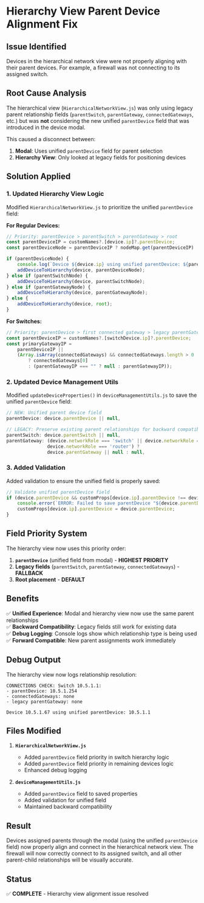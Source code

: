 # Hierarchy View Parent Device Alignment Fix

## Issue Identified
Devices in the hierarchical network view were not properly aligning with their parent devices. For example, a firewall was not connecting to its assigned switch.

## Root Cause Analysis
The hierarchical view (`HierarchicalNetworkView.js`) was only using legacy parent relationship fields (`parentSwitch`, `parentGateway`, `connectedGateways`, etc.) but was **not** considering the new unified `parentDevice` field that was introduced in the device modal.

This caused a disconnect between:
1. **Modal**: Uses unified `parentDevice` field for parent selection
2. **Hierarchy View**: Only looked at legacy fields for positioning devices

## Solution Applied

### 1. Updated Hierarchy View Logic
Modified `HierarchicalNetworkView.js` to prioritize the unified `parentDevice` field:

**For Regular Devices:**
```javascript
// Priority: parentDevice > parentSwitch > parentGateway > root
const parentDeviceIP = customNames?.[device.ip]?.parentDevice;
const parentDeviceNode = parentDeviceIP ? nodeMap.get(parentDeviceIP) : null;

if (parentDeviceNode) {
    console.log(`Device ${device.ip} using unified parentDevice: ${parentDeviceIP}`);
    addDeviceToHierarchy(device, parentDeviceNode);
} else if (parentSwitchNode) {
    addDeviceToHierarchy(device, parentSwitchNode);
} else if (parentGatewayNode) {
    addDeviceToHierarchy(device, parentGatewayNode);
} else {
    addDeviceToHierarchy(device, root);
}
```

**For Switches:**
```javascript
// Priority: parentDevice > first connected gateway > legacy parentGateway
const parentDeviceIP = customNames?.[switchDevice.ip]?.parentDevice;
const primaryGatewayIP = 
    parentDeviceIP ||
    (Array.isArray(connectedGateways) && connectedGateways.length > 0 
        ? connectedGateways[0]
        : (parentGatewayIP === "" ? null : parentGatewayIP));
```

### 2. Updated Device Management Utils
Modified `updateDeviceProperties()` in `deviceManagementUtils.js` to save the unified `parentDevice` field:

```javascript
// NEW: Unified parent device field
parentDevice: device.parentDevice || null,

// LEGACY: Preserve existing parent relationships for backward compatibility
parentSwitch: device.parentSwitch || null,
parentGateway: (device.networkRole === 'switch' || device.networkRole === 'gateway' || 
               device.networkRole === 'router') ? 
               device.parentGateway || null : null,
```

### 3. Added Validation
Added validation to ensure the unified field is properly saved:

```javascript
// Validate unified parentDevice field
if (device.parentDevice && customProps[device.ip].parentDevice !== device.parentDevice) {
    console.error(`ERROR: Failed to save parentDevice "${device.parentDevice}" for ${device.ip}`);
    customProps[device.ip].parentDevice = device.parentDevice;
}
```

## Field Priority System

The hierarchy view now uses this priority order:

1. **`parentDevice`** (unified field from modal) - **HIGHEST PRIORITY**
2. **Legacy fields** (`parentSwitch`, `parentGateway`, `connectedGateways`) - **FALLBACK**
3. **Root placement** - **DEFAULT**

## Benefits

✅ **Unified Experience**: Modal and hierarchy view now use the same parent relationships  
✅ **Backward Compatibility**: Legacy fields still work for existing data  
✅ **Debug Logging**: Console logs show which relationship type is being used  
✅ **Forward Compatible**: New parent assignments work immediately  

## Debug Output
The hierarchy view now logs relationship resolution:
```
CONNECTIONS CHECK: Switch 10.5.1.1:
- parentDevice: 10.5.1.254
- connectedGateways: none
- legacy parentGateway: none

Device 10.5.1.67 using unified parentDevice: 10.5.1.1
```

## Files Modified

1. **`HierarchicalNetworkView.js`**
   - Added `parentDevice` field priority in switch hierarchy logic
   - Added `parentDevice` field priority in remaining devices logic
   - Enhanced debug logging

2. **`deviceManagementUtils.js`**
   - Added `parentDevice` field to saved properties
   - Added validation for unified field
   - Maintained backward compatibility

## Result
Devices assigned parents through the modal (using the unified `parentDevice` field) now properly align and connect in the hierarchical network view. The firewall will now correctly connect to its assigned switch, and all other parent-child relationships will be visually accurate.

## Status
✅ **COMPLETE** - Hierarchy view alignment issue resolved
